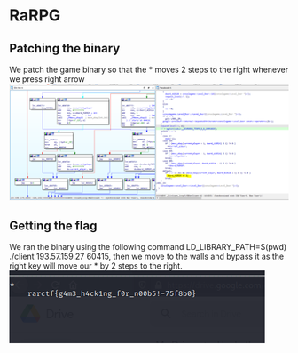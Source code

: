 # RaRPG

## Patching the binary
We patch the game binary so that the * moves 2 steps to the right whenever we press right arrow
![patch](patch.PNG)

## Getting the flag
We ran the binary using the following command LD_LIBRARY_PATH=$(pwd) ./client 193.57.159.27 60415,
then we move to the walls and bypass it as the right key will move our * by 2 steps to the right.
![flag](flag.PNG)